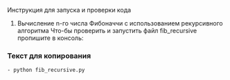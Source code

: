 Инструкция для запуска и проверки кода
1. Вычисление n-го числа Фибоначчи с использованием рекурсивного алгоритма Что-бы проверить и запустить файл fib_recursive пропишите в консоль:
### Текст для копирования

```text
- python fib_recursive.py

